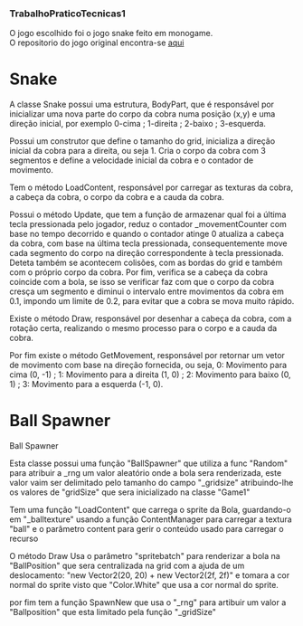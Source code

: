 ### TrabalhoPraticoTecnicas1 ###
O jogo escolhido foi o jogo snake feito em monogame.  
O repositorio do jogo original encontra-se [aqui](https://github.com/jasmine-blush/monogame_snake/tree/main)  

# Snake #
A classe Snake possui uma estrutura, BodyPart, que é responsável por inicializar uma nova parte do corpo da cobra numa posição (x,y) e uma direção inicial, por exemplo 0-cima ; 1-direita ; 2-baixo ; 3-esquerda. 

Possui um construtor que define o tamanho do grid, inicializa a direção inicial da cobra para a direita, ou seja 1. Cria o corpo da cobra com 3 segmentos e define a velocidade inicial da cobra e o contador de movimento.

Tem o método LoadContent, responsável por carregar as texturas da cobra, a cabeça da cobra, o corpo da cobra e a cauda da cobra.

Possui o método Update, que tem a função de armazenar qual foi a última tecla pressionada pelo jogador, reduz o contador _movementCounter com base no tempo decorrido e quando o contador atinge 0 atualiza a cabeça da cobra, com base na última tecla pressionada, consequentemente move cada segmento do corpo na direção correspondente à tecla pressionada. Deteta também se acontecem colisões, com as bordas do grid e também com o próprio corpo da cobra. Por fim, verifica se a cabeça da cobra coincide com a bola, se isso se verificar faz com que o corpo da cobra cresça um segmento e diminui o intervalo entre movimentos da cobra em 0.1, impondo um limite de 0.2, para evitar que a cobra se mova muito rápido.

Existe o método Draw, responsável por desenhar a cabeça da cobra, com a rotação certa, realizando o mesmo processo para o corpo e a cauda da cobra.

Por fim existe o método GetMovement, responsável por retornar um vetor de movimento com base na direção fornecida, ou seja, 0: Movimento para cima (0, -1) ; 1: Movimento para a direita (1, 0) ; 2: Movimento para baixo (0, 1) ; 3: Movimento para a esquerda (-1, 0).

# Ball Spawner #

Ball Spawner

Esta classe possui uma função "BallSpawner" que utiliza a func "Random" para atribuir a _rng um valor aleatório onde a bola sera renderizada, este valor vaim ser delimitado pelo tamanho do campo 
"_gridsize" atribuindo-lhe os valores de "gridSize" que sera inicializado na classe "Game1"

Tem uma função "LoadContent"  que carrega o sprite da Bola, guardando-o em "_balltexture"
usando a função ContentManager para carregar a textura "ball" e o parâmetro content para gerir o conteúdo usado para carregar o recurso

O método Draw Usa o parâmetro "spritebatch" para renderizar a bola na "BallPosition" que sera centralizada na grid com a ajuda de um deslocamento: "new Vector2(20, 20) + new Vector2(2f, 2f)" e tomara a cor normal do sprite visto que "Color.White" que usa a cor normal do sprite.

por fim tem a função SpawnNew que usa o "_rng" para artibuir um valor a "Ballposition" que esta limitado pela função "_gridSize"
 
